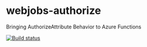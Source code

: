 # webjobs-authorize
Bringing AuthorizeAttribute Behavior to Azure Functions

[![Build status](https://dev.azure.com/darkloop/DarkLoop%20Core%20Library/_apis/build/status/Open%20Source/WebJobs%20Authorize%20-%20CI)](https://dev.azure.com/darkloop/DarkLoop%20Core%20Library/_build/latest?definitionId=1)
